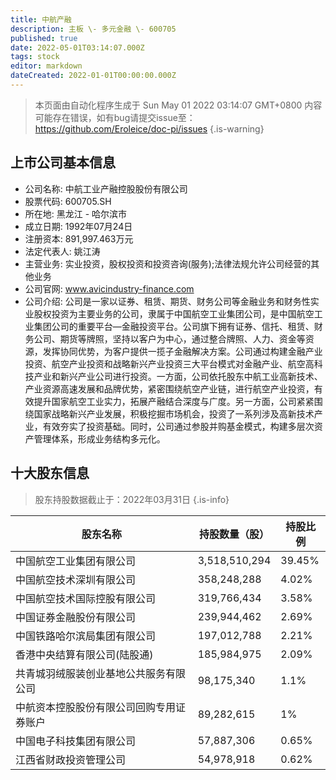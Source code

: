 ```yaml
---
title: 中航产融
description: 主板 \- 多元金融 \- 600705
published: true
date: 2022-05-01T03:14:07.000Z
tags: stock
editor: markdown
dateCreated: 2022-01-01T00:00:00.000Z
---
```


> 本页面由自动化程序生成于 Sun May 01 2022 03:14:07 GMT+0800
> 内容可能存在错误，如有bug请提交issue至：https://github.com/Eroleice/doc-pi/issues
{.is-warning}

## 上市公司基本信息
- 公司名称: 中航工业产融控股股份有限公司
- 股票代码: 600705.SH
- 所在地: 黑龙江 - 哈尔滨市
- 成立日期: 1992年07月24日
- 注册资本: 891,997.463万元
- 法定代表人: 姚江涛
- 主营业务: 实业投资，股权投资和投资咨询(服务);法律法规允许公司经营的其他业务
- 公司官网: www.avicindustry-finance.com
- 公司介绍: 公司是一家以证券、租赁、期货、财务公司等金融业务和财务性实业股权投资为主要业务的公司，隶属于中国航空工业集团公司，是中国航空工业集团公司的重要平台—金融投资平台。公司旗下拥有证券、信托、租赁、财务公司、期货等牌照，坚持以客户为中心，通过整合牌照、人力、资金等资源，发挥协同优势，为客户提供一揽子金融解决方案。公司通过构建金融产业投资、航空产业投资和战略新兴产业投资三大平台模式对金融产业、航空高科技产业和新兴产业公司进行投资。一方面，公司依托股东中航工业高新技术、产业资源高速发展和品牌优势，紧密围绕航空产业链，进行航空产业投资，有效提升国家航空工业实力，拓展产融结合深度与广度。另一方面，公司紧紧围绕国家战略新兴产业发展，积极挖掘市场机会，投资了一系列涉及高新技术产业，有效夯实了投资基础。同时，公司通过参股并购基金模式，构建多层次资产管理体系，形成业务结构多元化。


## 十大股东信息
> 股东持股数据截止于：2022年03月31日
{.is-info}

| 股东名称 | 持股数量（股） | 持股比例 |
| --- | --- | --- |
| 中国航空工业集团有限公司 | 3,518,510,294 | 39.45% |
| 中国航空技术深圳有限公司 | 358,248,288 | 4.02% |
| 中国航空技术国际控股有限公司 | 319,766,434 | 3.58% |
| 中国证券金融股份有限公司 | 239,944,462 | 2.69% |
| 中国铁路哈尔滨局集团有限公司 | 197,012,788 | 2.21% |
| 香港中央结算有限公司(陆股通) | 185,984,975 | 2.09% |
| 共青城羽绒服装创业基地公共服务有限公司 | 98,175,340 | 1.1% |
| 中航资本控股股份有限公司回购专用证券账户 | 89,282,615 | 1% |
| 中国电子科技集团有限公司 | 57,887,306 | 0.65% |
| 江西省财政投资管理公司 | 54,978,918 | 0.62% |




